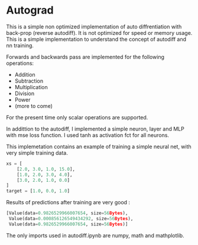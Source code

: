 # Autograd

This is a simple non optimized implementation of auto diffrentiation with back-prop (reverse autodiff). It is not optimized for speed or memory usage. This is a simple implementation to understand the concept of autodiff and nn training.

Forwards and backwards pass are implemented for the following operations:
- Addition
- Subtraction
- Multiplication
- Division
- Power
- (more to come)

For the present time only scalar operations are supported.

In addittion to the autodiff, I implemented a simple neuron, layer and MLP with mse loss function. I used tanh as activation fct for all neurons.

This implemetation contains an example of training a simple neural net, with very simple training data.
```python
xs = [
    [2.0, 3.0, 1.0, 15.0],
    [1.0, 2.0, 3.0, 4.0],
    [3.0, 2.0, 1.0, 0.0]
]
target = [1.0, 0.0, 1.0]
```
Results of predictions after training are very good :
```python
[Value(data=0.9826529966007654, size=56Bytes),
 Value(data=0.000856126549434292, size=56Bytes),
 Value(data=0.9826529966007654, size=56Bytes)]
```

The only imports used in autodiff.ipynb are numpy, math and mathplotlib.